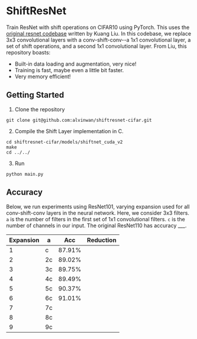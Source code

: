 # ShiftResNet

Train ResNet with shift operations on CIFAR10 using PyTorch. This uses the [original resnet codebase](https://github.com/kuangliu/pytorch-cifar.git) written by Kuang Liu. In this codebase, we replace 3x3 convolutional layers with a conv-shift-conv--a 1x1 convolutional layer, a set of shift operations, and a second 1x1 convolutional layer. From Liu, this repository boasts:

- Built-in data loading and augmentation, very nice!
- Training is fast, maybe even a little bit faster.
- Very memory efficient!

## Getting Started

1. Clone the repository

```
git clone git@github.com:alvinwan/shiftresnet-cifar.git
```

2. Compile the Shift Layer implementation in C.
```
cd shiftresnet-cifar/models/shiftnet_cuda_v2
make
cd ../../
```
3. Run
```
python main.py
```
## Accuracy

Below, we run experiments using ResNet101, varying expansion used for all conv-shift-conv layers in the neural network. Here, we consider 3x3 filters. `a` is the number of filters in the first set of 1x1 convolutional filters. `c` is the number of channels in our input. The original ResNet110 has accuracy ___.

| Expansion | a | Acc | Reduction |
|-----------|---|-----|-----------|
| 1 | c | 87.91% |
| 2 | 2c | 89.02% |
| 3 | 3c | 89.75% |
| 4 | 4c | 89.49% |
| 5 | 5c | 90.37% |
| 6 | 6c | 91.01% |
| 7 | 7c |
| 8 | 8c |
| 9 | 9c |
